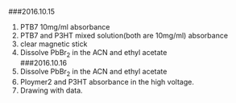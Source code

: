 ###2016.10.15
1. PTB7 10mg/ml absorbance  
2. PTB7 and P3HT mixed solution(both are 10mg/ml) absorbance  
3. clear magnetic stick  
4. Dissolve PbBr<sub>2</sub> in the ACN and ethyl acetate  
###2016.10.16
1. Dissolve PbBr<sub>2</sub> in the ACN and ethyl acetate  
2. Ploymer2 and P3HT absorbance in the high voltage.  
3. Drawing with data.  